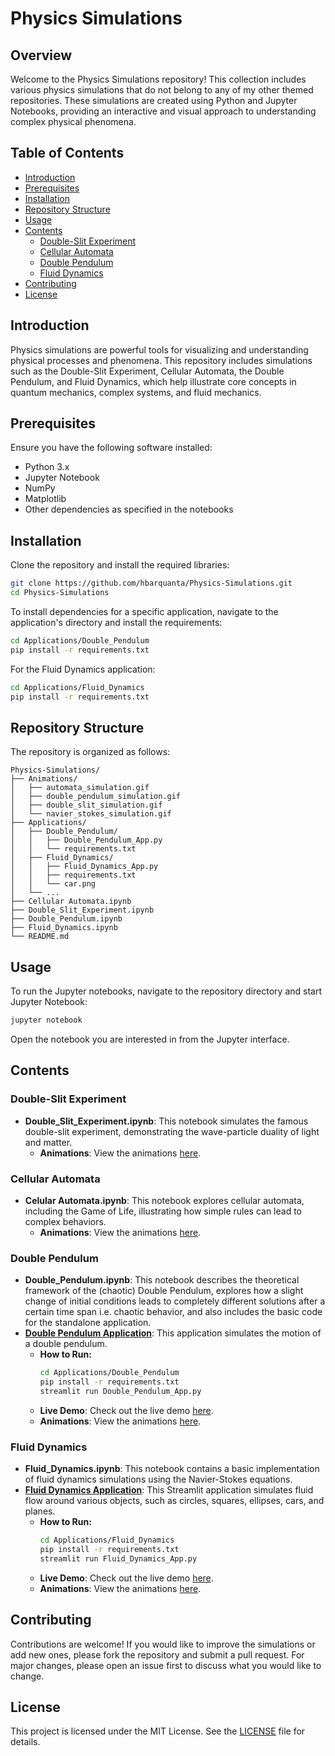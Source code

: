# Physics Simulations

## Overview
Welcome to the Physics Simulations repository! This collection includes various physics simulations that do not belong to any of my other themed repositories. These simulations are created using Python and Jupyter Notebooks, providing an interactive and visual approach to understanding complex physical phenomena.

## Table of Contents
- [Introduction](#introduction)
- [Prerequisites](#prerequisites)
- [Installation](#installation)
- [Repository Structure](#repository-structure)
- [Usage](#usage)
- [Contents](#contents)
  - [Double-Slit Experiment](#double-slit-experiment)
  - [Cellular Automata](#cellular-automata)
  - [Double Pendulum](#double-pendulum)
  - [Fluid Dynamics](#fluid-dynamics)
- [Contributing](#contributing)
- [License](#license)


## Introduction
Physics simulations are powerful tools for visualizing and understanding physical processes and phenomena. This repository includes simulations such as the Double-Slit Experiment, Cellular Automata, the Double Pendulum, and Fluid Dynamics, which help illustrate core concepts in quantum mechanics, complex systems, and fluid mechanics.

## Prerequisites
Ensure you have the following software installed:
- Python 3.x
- Jupyter Notebook
- NumPy
- Matplotlib
- Other dependencies as specified in the notebooks

## Installation
Clone the repository and install the required libraries:

```bash
git clone https://github.com/hbarquanta/Physics-Simulations.git
cd Physics-Simulations
```

To install dependencies for a specific application, navigate to the application's directory and install the requirements:

```bash
cd Applications/Double_Pendulum
pip install -r requirements.txt
```

For the Fluid Dynamics application:
```bash
cd Applications/Fluid_Dynamics
pip install -r requirements.txt
```
## Repository Structure

The repository is organized as follows:

```
Physics-Simulations/
├── Animations/
│   ├── automata_simulation.gif
│   ├── double_pendulum_simulation.gif
│   ├── double_slit_simulation.gif
│   └── navier_stokes_simulation.gif
├── Applications/
│   ├── Double_Pendulum/
│   │   ├── Double_Pendulum_App.py
│   │   └── requirements.txt
│   ├── Fluid_Dynamics/
│   │   ├── Fluid_Dynamics_App.py
│   │   ├── requirements.txt
│   │   └── car.png
│   └── ...
├── Cellular Automata.ipynb
├── Double_Slit_Experiment.ipynb
├── Double_Pendulum.ipynb
├── Fluid_Dynamics.ipynb
└── README.md
```

## Usage
To run the Jupyter notebooks, navigate to the repository directory and start Jupyter Notebook:

```bash
jupyter notebook
```

Open the notebook you are interested in from the Jupyter interface.

## Contents

### Double-Slit Experiment
- **Double_Slit_Experiment.ipynb**: This notebook simulates the famous double-slit experiment, demonstrating the wave-particle duality of light and matter.
  - **Animations**: View the animations [here](https://github.com/hbarquanta/Physics-Simulations/tree/main/Animations/schroedinger_equation_2d_evolution_double_slit.gif).

### Cellular Automata
- **Celular Automata.ipynb**: This notebook explores cellular automata, including the Game of Life, illustrating how simple rules can lead to complex behaviors.
  - **Animations**: View the animations [here](https://github.com/hbarquanta/Physics-Simulations/tree/main/Animations/automata_simulation.gif).

### Double Pendulum
- **Double_Pendulum.ipynb**: This notebook describes the theoretical framework of the (chaotic) Double Pendulum, explores how a slight change of initial conditions leads to completely different solutions after a certain time span i.e. chaotic behavior, and also includes the basic code for the standalone application.
- **[Double Pendulum Application](Applications/Double_Pendulum/Double_Pendulum_App.py)**: This application simulates the motion of a double pendulum.
  - **How to Run:**
    ```bash
    cd Applications/Double_Pendulum
    pip install -r requirements.txt
    streamlit run Double_Pendulum_App.py
    ```
  - **Live Demo**: Check out the live demo [here](https://physics-simulations-doublependulum.streamlit.app/).
  - **Animations**: View the animations [here](https://github.com/hbarquanta/Physics-Simulations/tree/main/Animations/double_pendulum_simulation.gif).

### Fluid Dynamics
- **Fluid_Dynamics.ipynb**: This notebook contains a basic implementation of fluid dynamics simulations using the Navier-Stokes equations.
- **[Fluid Dynamics Application](Applications/Fluid_Dynamics/Fluid_Dynamics_App.py)**: This Streamlit application simulates fluid flow around various objects, such as circles, squares, ellipses, cars, and planes.
  - **How to Run:**
    ```bash
    cd Applications/Fluid_Dynamics
    pip install -r requirements.txt
    streamlit run Fluid_Dynamics_App.py
    ```
  - **Live Demo**: Check out the live demo [here](https://physics-simulations-fluid-dynamics.streamlit.app/).
  - **Animations**: View the animations [here](https://github.com/hbarquanta/Physics-Simulations/tree/main/Animations/fluid_dynamics_simulation.gif).

## Contributing
Contributions are welcome! If you would like to improve the simulations or add new ones, please fork the repository and submit a pull request. For major changes, please open an issue first to discuss what you would like to change.

## License
This project is licensed under the MIT License. See the [LICENSE](LICENSE) file for details.

